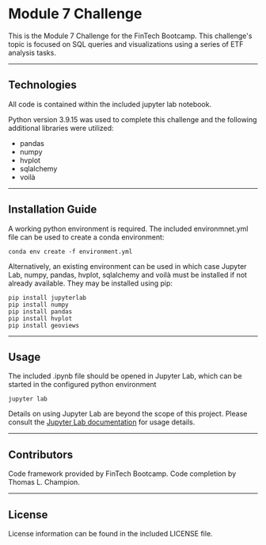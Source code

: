 # Module 7 Challenge

This is the Module 7 Challenge for the FinTech Bootcamp. This challenge's topic is focused on SQL queries and visualizations using a series of ETF analysis tasks.




---

## Technologies

All code is contained within the included jupyter lab notebook. 

Python version 3.9.15 was used to complete this challenge and the following additional libraries were utilized:
* pandas
* numpy
* hvplot
* sqlalchemy
* voilà



---

## Installation Guide

A working python environment is required. The included environmnet.yml file can be used to create a conda environment:

```
conda env create -f environment.yml

```


Alternatively, an existing environment can be used in which case Jupyter Lab, numpy, pandas, hvplot, sqlalchemy and voilà must be installed if not already available. They may be installed using pip:

```
pip install jupyterlab
pip install numpy
pip install pandas
pip install hvplot
pip install geoviews

```




---

## Usage

The included .ipynb file should be opened in Jupyter Lab, which can be started in the configured python environment

```
jupyter lab

```

Details on using Jupyter Lab are beyond the scope of this project. Please consult the [Jupyter Lab documentation](https://jupyterlab.readthedocs.io/en/stable/getting_started/overview.html) for usage details.


---

## Contributors

Code framework provided by FinTech Bootcamp.
Code completion by Thomas L. Champion.

---

## License

License information can be found in the included LICENSE file.
